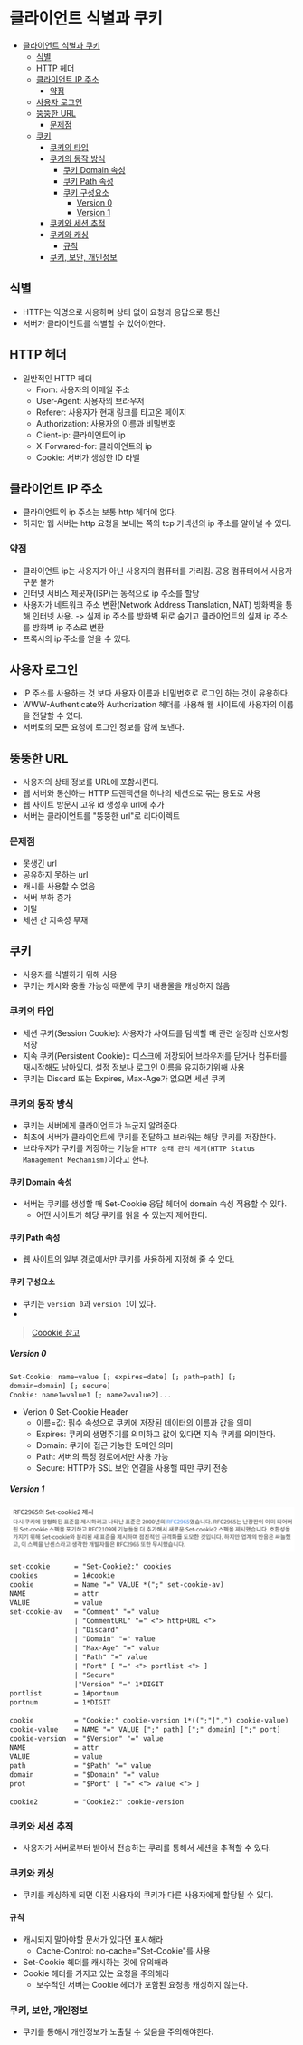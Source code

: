 # 클라이언트 식별과 쿠키
- [클라이언트 식별과 쿠키](#클라이언트-식별과-쿠키)
  - [식별](#식별)
  - [HTTP 헤더](#http-헤더)
  - [클라이언트 IP 주소](#클라이언트-ip-주소)
    - [약점](#약점)
  - [사용자 로그인](#사용자-로그인)
  - [뚱뚱한 URL](#뚱뚱한-url)
    - [문제점](#문제점)
  - [쿠키](#쿠키)
    - [쿠키의 타입](#쿠키의-타입)
    - [쿠키의 동작 방식](#쿠키의-동작-방식)
      - [쿠키 Domain 속성](#쿠키-domain-속성)
      - [쿠키 Path 속성](#쿠키-path-속성)
      - [쿠키 구성요소](#쿠키-구성요소)
        - [Version 0](#version-0)
        - [Version 1](#version-1)
    - [쿠키와 세션 추적](#쿠키와-세션-추적)
    - [쿠키와 캐싱](#쿠키와-캐싱)
      - [규칙](#규칙)
    - [쿠키, 보안, 개인정보](#쿠키-보안-개인정보)

## 식별
- HTTP는 익명으로 사용하며 상태 없이 요청과 응답으로 통신
- 서버가 클라이언트를 식별할 수 있어야한다.
## HTTP 헤더
- 일반적인 HTTP 헤더
  - From: 사용자의 이메일 주소
  - User-Agent: 사용자의 브라우저
  - Referer: 사용자가 현재 링크를 타고온 페이지
  - Authorization: 사용자의 이름과 비밀번호
  - Client-ip: 클라이언트의 ip
  - X-Forwared-for: 클라이언트의 ip
  - Cookie: 서버가 생성한 ID 라벨

## 클라이언트 IP 주소
- 클라이언트의 ip 주소는 보통 http 헤더에 없다.
- 하지만 웹 서버는 http 요청을 보내는 쪽의 tcp 커넥션의 ip 주소를 알아낼 수 있다.
### 약점
- 클라이언트 ip는 사용자가 아닌 사용자의 컴퓨터를 가리킴. 공용 컴퓨터에서 사용자 구분 불가
- 인터넷 서비스 제곳자(ISP)는 동적으로 ip 주소를 할당
- 사용자가 네트워크 주소 변환(Network Address Translation, NAT) 방화벽을 통해 인터넷 사용. -> 실제 ip 주소를 방화벽 뒤로 숨기고 클라이언트의 실제 ip 주소를 방화벽 ip 주소로 변환
- 프록시의 ip 주소를 얻을 수 있다.

## 사용자 로그인
- IP 주소를 사용하는 것 보다 사용자 이름과 비밀번호로 로그인 하는 것이 유용하다.
- WWW-Authenticate와 Authorization 헤더를 사용해 웹 사이트에 사용자의 이름을 전달할 수 있다.
- 서버로의 모든 요청에 로그인 정보를 함께 보낸다. 

## 뚱뚱한 URL
- 사용자의 상태 정보를 URL에 포함시킨다.
- 웹 서버와 통신하는 HTTP 트랜잭션을 하나의 세션으로 묶는 용도로 사용
- 웹 사이트 방문시 고유 id 생성후 url에 추가
- 서버는 클라이언트를 "뚱뚱한 url"로 리다이렉트
### 문제점
- 못생긴 url
- 공유하지 못하는 url
- 캐시를 사용할 수 없음
- 서버 부하 증가
- 이탈
- 세션 간 지속성 부재

## 쿠키
- 사용자를 식별하기 위해 사용
- 쿠키는 캐시와 충돌 가능성 때문에 쿠키 내용물을 캐싱하지 않음

### 쿠키의 타입
- 세션 쿠키(Session Cookie): 사용자가 사이트를 탐색할 때 관련 설정과 선호사항 저장
- 지속 쿠키(Persistent Cookie):: 디스크에 저장되어 브라우저를 닫거나 컴퓨터를 재시작해도 남아있다. 설정 정보나 로그인 이름을 유지하기위해 사용
- 쿠키는 Discard 또는 Expires, Max-Age가 없으면 세션 쿠키

### 쿠키의 동작 방식
- 쿠키는 서버에게 클라이언트가 누군지 알려준다.
- 최초에 서버가 클라이언트에 쿠키를 전달하고 브라워는 해당 쿠키를 저장한다.
- 브라우저가 쿠키를 저장하는 기능을 `HTTP 상태 관리 체계(HTTP Status Management Mechanism)`이라고 한다.

#### 쿠키 Domain 속성
- 서버는 쿠키를 생성할 때 Set-Cookie 응답 헤더에 domain 속성 적용할 수 있다.
  - 어떤 사이트가 해당 쿠키를 읽을 수 있는지 제어한다.

#### 쿠키 Path 속성
- 웹 사이트의 일부 경로에서만 쿠키를 사용하게 지정해 줄 수 있다.

#### 쿠키 구성요소
- 쿠키는 `version 0`과 `version 1`이 있다.
- 
> [Coookie 참고](https://meetup.toast.com/posts/209)

##### Version 0
```
Set-Cookie: name=value [; expires=date] [; path=path] [; domain=domain] [; secure]
Cookie: name1=value1 [; name2=value2]...
```
- Verion 0 Set-Cookie Header
  - 이름=값: 핅수 속성으로 쿠키에 저장된 데이터의 이름과 값을 의미
  - Expires: 쿠키의 생명주기를 의미하고 값이 있다면 지속 쿠키를 의미한다.
  - Domain: 쿠키에 접근 가능한 도메인 의미
  - Path: 서버의 특정 경로에서만 사용 가능
  - Secure: HTTP가 SSL 보안 연결을 사용핼 때만 쿠키 전송

##### Version 1
![rfc2965](./assets/RFC_2965.png)
```
set-cookie      = "Set-Cookie2:" cookies
cookies         = 1#cookie
cookie          = Name "=" VALUE *(";" set-cookie-av)
NAME            = attr
VALUE           = value
set-cookie-av   = "Comment" "=" value
                | "CommentURL" "=" <"> http+URL <">
                | "Discard"
                | "Domain" "=" value
                | "Max-Age" "=" value
                | "Path" "=" value
                | "Port" [ "=" <"> portlist <"> ]
                | "Secure"
                |"Version" "=" 1*DIGIT
portlist        = 1#portnum
portnum         = 1*DIGIT

cookie          = "Cookie:" cookie-version 1*((";"|",") cookie-value)
cookie-value    = NAME "=" VALUE [";" path] [";" domain] [";" port]
cookie-version  = "$Version" "=" value
NAME            = attr
VALUE           = value
path            = "$Path" "=" value
domain          = "$Domain" "=" value
prot            = "$Port" [ "=" <"> value <"> ]

cookie2         = "Cookie2:" cookie-version                
```

### 쿠키와 세션 추적
- 사용자가 서버로부터 받아서 전송하는 쿠리를 통해서 세션을 추적할 수 있다.

### 쿠키와 캐싱
- 쿠키를 캐싱하게 되면 이전 사용자의 쿠키가 다른 사용자에게 할당될 수 있다.
#### 규칙
- 캐시되지 말아야할 문서가 있다면 표시해라
  - Cache-Control: no-cache="Set-Cookie"를 사용
- Set-Cookie 헤더를 캐시하는 것에 유의해라
- Cookie 헤더를 가지고 있는 요청을 주의해라
  - 보수적인 서버는 Cookie 헤더가 포함된 요청응 캐싱하지 않는다.

### 쿠키, 보안, 개인정보
- 쿠키를 통해서 개인정보가 노출될 수 있음을 주의해야한다.
